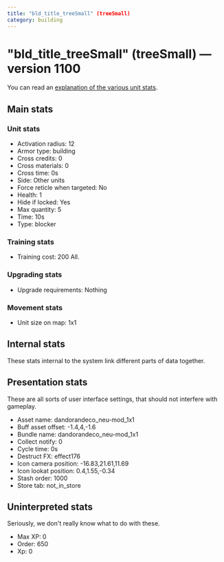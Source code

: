 ```yaml
---
title: "bld_title_treeSmall" (treeSmall)
category: building
---
```


# "bld_title_treeSmall" (treeSmall) — version 1100

You can read an [explanation  of the various unit stats](unitexplained.md).

## Main stats

### Unit stats

  * Activation radius: 12
  * Armor type: building
  * Cross credits: 0
  * Cross materials: 0
  * Cross time: 0s
  * Side: Other units
  * Force reticle when targeted: No
  * Health: 1
  * Hide if locked: Yes
  * Max quantity: 5
  * Time: 10s
  * Type: blocker

### Training stats

  * Training cost: 200 All.

### Upgrading stats

  * Upgrade requirements: Nothing

### Movement stats

  * Unit size on map: 1x1

## Internal stats

These stats internal to the system link different parts of data together.


## Presentation stats

These are all sorts of user interface settings, that should not interfere with gameplay.

  * Asset name: dandorandeco_neu-mod_1x1
  * Buff asset offset: -1.4,4,-1.6
  * Bundle name: dandorandeco_neu-mod_1x1
  * Collect notify: 0
  * Cycle time: 0s
  * Destruct FX: effect176
  * Icon camera position: -16.83,21.61,11.69
  * Icon lookat position: 0.4,1.55,-0.34
  * Stash order: 1000
  * Store tab: not_in_store

## Uninterpreted stats

Seriously, we don't really know what to do with these.

  * Max XP: 0
  * Order: 650
  * Xp: 0

